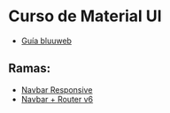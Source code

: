 # Curso de Material UI

- [Guía bluuweb](https://bluuweb.dev/05-react/material-ui.html)

## Ramas:

- [Navbar Responsive](https://github.com/bluuweb/curso-mui-materil-ui-2023-code/tree/00-navbar)
- [Navbar + Router v6](https://github.com/bluuweb/curso-mui-materil-ui-2023-code/tree/01-router)
